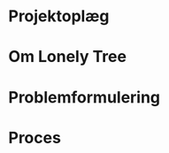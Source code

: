 <!---pdf \part{Introduktion}\label{introduktion} -->

# Projektoplæg

# Om Lonely Tree

# Problemformulering

# Proces